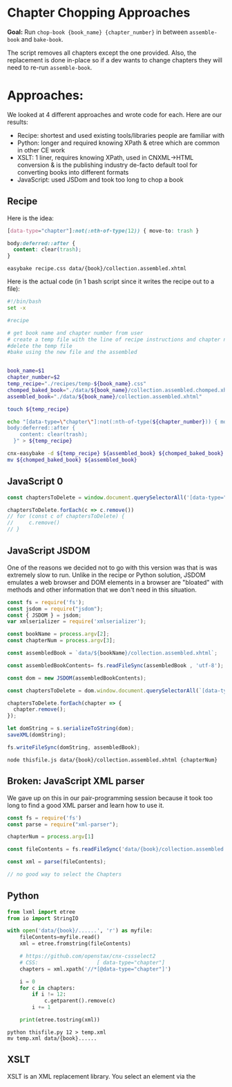 # Chapter Chopping Approaches

**Goal:** Run `chop-book {book_name} {chapter_number}` in between `assemble-book` and `bake-book`.

The script removes all chapters except the one provided. Also, the replacement is done in-place so if a dev wants to change chapters they will need to re-run `assemble-book`.

# Approaches:

We looked at 4 different approaches and wrote code for each. Here are our results:

- Recipe: shortest and used existing tools/libraries people are familiar with
- Python: longer and required knowing XPath & etree which are common in other CE work
- XSLT: 1 liner, requires knowing XPath, used in CNXML->HTML conversion & is the publishing industry de-facto default tool for converting books into different formats
- JavaScript: used JSDom and took too long to chop a book

## Recipe

Here is the idea:

```css
[data-type="chapter"]:not(:nth-of-type(12)) { move-to: trash }

body:deferred::after { 
  content: clear(trash);
}
```

`easybake recipe.css data/{book}/collection.assembled.xhtml`


Here is the actual code (in 1 bash script since it writes the recipe out to a file):

```bash
#!/bin/bash
set -x

#recipe

# get book name and chapter number from user
# create a temp file with the line of recipe instructions and chapter number inserted
#delete the temp file
#bake using the new file and the assembled 


book_name=$1
chapter_number=$2
temp_recipe="./recipes/temp-${book_name}.css"
chomped_baked_book="./data/${book_name}/collection.assembled.chomped.xhtml"
assembled_book="./data/${book_name}/collection.assembled.xhtml"

touch ${temp_recipe}

echo "[data-type=\"chapter\"]:not(:nth-of-type(${chapter_number})) { move-to: trash } 
body:deferred::after { 
    content: clear(trash);
  }" > ${temp_recipe}

cnx-easybake -d ${temp_recipe} ${assembled_book} ${chomped_baked_book}
mv ${chomped_baked_book} ${assembled_book}
```


## JavaScript 0

```js
const chaptersToDelete = window.document.querySelectorAll('[data-type="chapter"]:not(:nth-of-type(12))')

chaptersToDelete.forEach(c => c.remove())
// for (const c of chaptersToDelete) {
//     c.remove()
// }
```


## JavaScript JSDOM
One of the reasons we decided not to go with this version was that is was extremely slow to run. Unlike in the recipe or Python solution, JSDOM emulates a web browser and DOM elements in a browser are "bloated" with methods and other information that we don't need in this situation. 

```js
const fs = require('fs');
const jsdom = require("jsdom");
const { JSDOM } = jsdom;
var xmlserializer = require('xmlserializer');

const bookName = process.argv[2];
const chapterNum = process.argv[3];

const assembledBook = `data/${bookName}/collection.assembled.xhtml`;

const assembledBookContents= fs.readFileSync(assembledBook , 'utf-8');

const dom = new JSDOM(assembledBookContents);

const chaptersToDelete = dom.window.document.querySelectorAll(`[data-type="chapter"]:not(:nth-of-type(${chapterNum}))`);

chaptersToDelete.forEach(chapter => {
  chapter.remove();
});

let domString = s.serializeToString(dom);
saveXML(domString);

fs.writeFileSync(domString, assembledBook);
```

`node thisfile.js data/{book}/collection.assembled.xhtml {chapterNum}`


## Broken: JavaScript XML parser

We gave up on this in our pair-programming session because it took too long to find a good XML parser and learn how to use it.

```js
const fs = require('fs')
const parse = require("xml-parser");

chapterNum = process.argv[1]

const fileContents = fs.readFileSync('data/{book}/collection.assembled.xhtml', 'utf8')

const xml = parse(fileContents);

// no good way to select the Chapters
```


## Python

```python
from lxml import etree
from io import StringIO

with open('data/{book}/......', 'r') as myfile:
    fileContents=myfile.read()
    xml = etree.fromstring(fileContents)

    # https://github.com/openstax/cnx-cssselect2
    # CSS:                   [ data-type="chapter"]
    chapters = xml.xpath('//*[@data-type="chapter"]')

    i = 0
    for c in chapters:
        if i != 12:
            c.getparent().remove(c)
        i += 1

    print(etree.tostring(xml))
```

```
python thisfile.py 12 > temp.xml
mv temp.xml data/{book}......
```


## XSLT

XSLT is an XML replacement library. You select an element via the <template match="..."> and replace it with what is in the body of the template.

Because of this, you can write "remove chapters other than 12" in single line instead of 20 or more in python.

```xml
<xsl:template match="*[@data-type='chapter'][position()!=12]">
  <!-- replace the chapter with nothing -->
</xsl:template>
```

and command:

```sh
xsltproc --param chapterNumber 12 chop.xsl ./data/chemistry-2e/collection.assembled.xhtml > output.xhtml

mv output.xhtml ./data/chemistry-2e/collection.assembled.xhtml
```

Also, I think of the COVID-19 stuff we did (converting exercises to Google Docs) as a special baking process. If you're interested in how it was done, here's the source PR and README .

It was done using XSLT because I did not want to write a bunch of boilerplate code (JS/python) and could not figure out how to write easybake CSS (& debug it) in time.

